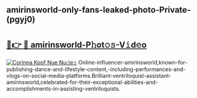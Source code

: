 ## amirinsworld-only-fans​-leaked-photo​-Private-(pgyj0)


# <h2><a href="https://mediaupload.pro?title=amirinsworld&ref=git">🔗👉 🔴 amirinsworld-P𝚑ot𝚘𝚜-V𝚒d𝚎o</a></h2>

[![Corinna Kopf Nue Nu𝚍e𝚜](https://i.imgur.com/0qMVB7G.gif)](https://mediaupload.pro?title=amirinsworld&ref=git)
Online-influencer-amirinsworld,known-for-publishing-dance-and-lifestyle-content,-including-performances-and-vlogs-on-social-media-platforms.Brilliant-ventriloquist-assistant-amirinsworld,celebrated-for-their-exceptional-abilities-and-accomplishments-in-assisting-ventriloquists.  